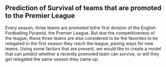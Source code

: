 ## Prediction of Survival of teams that are promoted to the Premier League
Every season, three teams are promoted tothe first division of the English Footballing Pyramid, the Premier League. But due the competitiveness of the league, these three teams are also considered to be the favorites to be relegated in the first season they reach the league, paving ways for new teams.
Using some factors that are present, we would like to create a model that can predict whether a recently promoted team can survive, or will they get relegated the same season they came up.